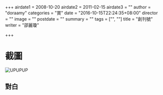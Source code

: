 +++
airdate1 = 2008-10-20
airdate2 = 2011-02-15
airdate3 = ""
author = "doraamy"
categories = "賞"
date = "2016-10-15T22:24:35+08:00"
director = ""
image = ""
postdate = ""
summary = ""
tags = ["", ""]
title = "創刊號"
writer = "邵麗瓊"

+++

# 截圖

![UPUPUP](http://lorempicsum.com/up/255/200/5)

## 對白